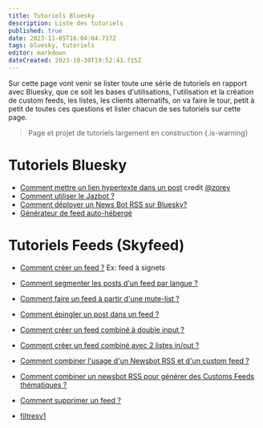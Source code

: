 ```yaml
---
title: Tutoriels Bluesky
description: Liste des tutoriels 
published: true
date: 2023-11-05T16:04:04.737Z
tags: bluesky, tutoriels
editor: markdown
dateCreated: 2023-10-30T19:52:41.715Z
---
```


Sur cette page vont venir se lister toute une série de tutoriels en rapport avec Bluesky, que ce soit les bases d'utilisations, l'utilisation et la création de custom feeds, les listes, les clients alternatifs, on va faire le tour, petit à petit de toutes ces questions et lister chacun de ses tutoriels sur cette page. 

> Page et projet de tutoriels largement en construction
{.is-warning}

# Tutoriels Bluesky
- [Comment mettre un lien hypertexte dans un post](https://bsky.app/profile/zorey.bsky.social/post/3kdgygxet3d2l) credit [@zorey](https://bsky.app/profile/zorey.bsky.social)
- [Comment utiliser le Jazbot ?](/fr/tutoriels/jazbot) 
- [Comment déployer un News Bot RSS sur Bluesky?](/fr/tutoriels/newsbot-rss-bluesky)
- [Générateur de feed auto-hébergé](/fr/tutoriels/feed-generator)

# Tutoriels Feeds (Skyfeed)


- [Comment créer un feed ?](/fr/tutoriels/signets) Ex: feed à signets
- [Comment segmenter les posts d'un feed par langue ?](/fr/tutoriels/segmentation-langue)
- [Comment faire un feed à partir d'une mute-list ?](/fr/tutoriels/fausse-mute-list)
- [Comment épingler un post dans un feed ? ](/fr/tutoriels/single-post-epingle)
- [Comment créer un feed combiné à double input ?](/fr/tutoriels/feed-combine)
- [Comment créer un feed combiné avec 2 listes in/out ?](/fr/tutoriels/feed-combine-mute)
- [Comment combiner l'usage d'un Newsbot RSS et d'un custom feed ?](/fr/tutoriels/newsbot-customfeeds)
- [Comment combiner un newsbot RSS pour générer des Customs Feeds thématiques ?](/fr/tutoriels/newsbot-customfeeds)
- [Comment supprimer un feed ?](/fr/tutoriels/supprimer-feed)

- [filtresv1](/fr/tutoriels/filtresv1)





